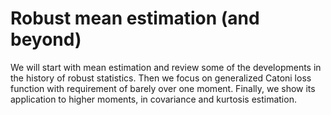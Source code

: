 # Robust mean estimation (and beyond)

We will start with mean estimation and review some of the developments in the history of robust statistics. Then we focus on generalized Catoni loss function with requirement of barely over one moment. Finally, we show its application to higher moments, in covariance and kurtosis estimation.

